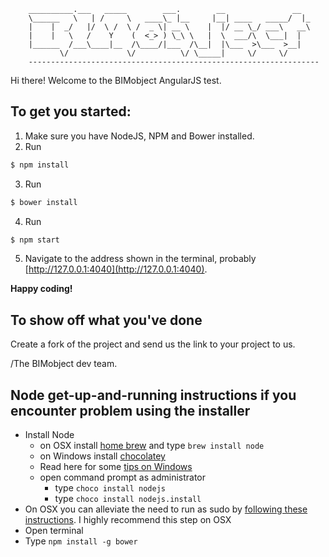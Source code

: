 ```
    __________.___   _____        ___.        __               __
    \______   \   | /     \   ____\_ |__     |__| ____   _____/  |_ 
    |    |  _/   |/  \ /  \ /  _ \| __ \    |  |/ __ \_/ ___\   __\
    |    |   \   /    Y    (  <_> ) \_\ \   |  \  ___/\  \___|  |  
    |______  /___\____|__  /\____/|___  /\__|  |\___  >\___  >__|  
           \/             \/          \/ \_____|     \/     \/      
    ----------------------------------------------------------------- 
```

Hi there! Welcome to the BIMobject AngularJS test. 

## To get you started:

1. Make sure you have NodeJS, NPM and Bower installed. 
2. Run 
```bash
$ npm install
```
3. Run 
```bash
$ bower install
```
4. Run 
```bash
$ npm start
```
5. Navigate to the address shown in the terminal, probably [http://127.0.0.1:4040](http://127.0.0.1:4040).

**Happy coding!**

## To show off what you've done

Create a fork of the project and send us the link to your project to us.

/The BIMobject dev team.

## Node get-up-and-running instructions if you encounter problem using the installer
 - Install Node
	- on OSX install [home brew](http://brew.sh/) and type `brew install node`
	- on Windows install [chocolatey](https://chocolatey.org/) 
    - Read here for some [tips on Windows](http://jpapa.me/winnode)
    - open command prompt as administrator
        - type `choco install nodejs`
        - type `choco install nodejs.install`
- On OSX you can alleviate the need to run as sudo by [following these instructions](http://jpapa.me/nomoresudo). I highly recommend this step on OSX
- Open terminal
- Type `npm install -g bower`